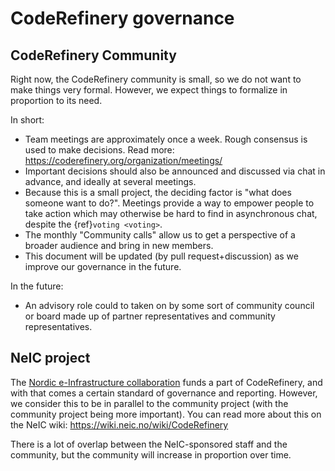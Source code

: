 # CodeRefinery governance


## CodeRefinery Community

Right now, the CodeRefinery community is small, so we do not want to
make things very formal.  However, we expect things to formalize in
proportion to its need.

In short:

- Team meetings are approximately once a week.  Rough consensus is
  used to make decisions. Read more:
  https://coderefinery.org/organization/meetings/
- Important decisions should also be announced and discussed via chat
  in advance, and ideally at several meetings.
- Because this is a small project, the deciding factor is "what does
  someone want to do?".  Meetings provide a way to empower people to
  take action which may otherwise be hard to find in asynchronous
  chat, despite the {ref}`voting <voting>`.
- The monthly "Community calls" allow us to get a perspective of a
  broader audience and bring in new members.
- This document will be updated (by pull request+discussion) as we
  improve our governance in the future.

In the future:

- An advisory role could to taken on by some sort of community council
  or board made up of partner representatives and community
  representatives.


## NeIC project

The [Nordic e-Infrastructure collaboration](https://neic.no) funds a
part of CodeRefinery, and with that comes a certain standard of
governance and reporting.  However, we consider this to be in parallel
to the community project (with the community project being more
important).  You can read more about this on the NeIC wiki:
https://wiki.neic.no/wiki/CodeRefinery

There is a lot of overlap between the NeIC-sponsored staff and the
community, but the community will increase in proportion over time.
